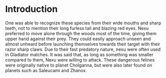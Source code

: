 # Introduction

One was able to recognize these species from their wide mouths and sharp teeth, not to mention their long furless tail and blazing red eyes.
Nexu preferred to move alone through the woods most of the time, giving them upper hand against their prey.
They could easily approach unseen and almost unheard before launching themselves towards their target with their razor sharp claws.
Due to their fast predatory nature, nexu were often used in Gladiator matches.
It was said that, as long as something was smaller compared to them, Nexu were willing to attack.
These dangerous felines were originally native to planet Cholganna, but were also later found on planets such as Saleucami and Zhanox.
